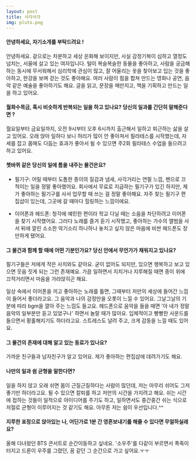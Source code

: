 ```yaml
---
layout: post
title: 사각사각
img: pluto.png 
---
```



#### 안녕하세요, 자기소개를 부탁드려요 !
안녕하세요. 겉으로는 차분하고 세상 온화해 보이지만, 사실 감정기복이 심하고 열정도 넘치는, 서울에 살고 있는 여자입니다. 털이 복슬복슬한 동물을 좋아하고, 사람을 궁금해하는 동시에 무서워해서 심리학에 관심이 많고, 잘 어울리는 옷을 찾아보고 입는 것을 좋아하고, 한강을 보며 걷는 것도 좋아해요. 여러 사람이 힘을 합쳐 만드는 영화나 공연, 음악 같은 예술을 좋아하기도 해요. 글을 읽고, 문장을 매만지고, 책을 기획하고 만드는 일을 하고 있어요. 

#### 월화수목금, 혹시 비슷하게 반복되는 일을 하고 있나요? 당신의 일과를 간단히 말해준다면 ?

월요일부터 금요일까지, 오전 9시부터 오후 6시까지 출근해서 일하고 퇴근하는 삶을 살고 있어요. 
오래 앉아 일하다 보니 허리가 많이 안 좋아져서 필라테스를 시작했는데, 자세를 잡고 몸매도 다듬는 효과가 좋아서 될 수 있으면 주2회 필라테스 수업을 들으려고 하고 있어요.

#### 쳇바퀴 같은 당신의 일에 틈을 내주는 물건은요?

- 필기구: 어릴 때부터 도톰한 종이의 질감과 냄새, 사각거리는 연필 느낌, 펜으로 끄적이는 일을 정말 좋아했어요. 회사에서 무료로 지급하는 필기구가 있긴 하지만, 제가 좋아하는 필기구를 사서 업무할 때 쓰는 걸 정말 좋아해요. 자주 찾는 필기구 편집샵이 있는데, 그곳에 갈 때마다 힐링하는 느낌이에요.

- 이어폰과 헤드폰: 청각에 예민한 편이라 학교 다닐 때는 소음을 차단하려고 이어폰을 찾기 시작했어요. 그러다 노래를 즐겨 듣기 시작했고, 좋아하는 가수의 앨범을 사서 뒤에 깔린 소소한 악기소리 하나하나 놓치고 싶지 않은 마음에 비싼 헤드폰도 장만하게 됐어요.

#### 그 물건과 함께 할 때에 어떤 기분인가요? 당신 안에서 무언가가 채워지고 있나요?
필기구들은 저에게 작은 사치와도 같아요. 굳이 없어도 되지만, 있으면 행복하고 보고 있으면 웃음 짓게 되는 그런 존재예요. 가끔 일하면서 지치거나 지루해질 때면 종이 위에 끄적거리면서 마음을 가라앉히곤 해요.

일상 속에서 이어폰을 끼고 좋아하는 노래를 틀면, 그때부터 저만의 세상에 들어간 느낌이 들어서 좋더라고요. 그 음악과 나의 감정만을 오롯이 느낄 수 있어요. 그날그날의 기분에 따라 bgm을 깔아 주는 느낌도 들고요. 헤드폰으로 음악을 들을 때면 '아 내가 정말 음악의 일부분만 듣고 있었구나' 하면서 놀랄 때가 많아요. 입체적이고 빵빵한 사운드를 들으면서 황홀해지기도 하더라고요. 스트레스도 날려 주고, 크게 감동을 느낄 때도 있어요.

#### 그 물건의 존재에 대해 알고 있는 동료가 있나요?

가까운 친구들과 남자친구가 알고 있어요. 제가 좋아하는 편집샵에 데려가기도 해요.

#### 나만의 일과 쉼 균형을 말한다면?

일을 하지 않고 오래 쉬면 몸이 근질근질하다는 사람이 많던데, 저는 아무리 쉬어도 그저 좋기만 하더라고요. 될 수 있으면 칼퇴를 하고 저만의 시간을 가지려고 해요. 쉬는 시간에 접하는 것들이 일적으로 아이디어를 주기도 하고, 일하면서도 중간중간 쉬는 식으로 저절로 균형이 이루어지는 것 같기도 해요. 아무튼 저는 쉼이 우선입니다.^^

#### 지루한 표정으로 앉아있는 나, 어딘가로 1분 간 영혼보내기를 해줄 수 있다면 무얼하실래요?

올해 다녀왔던 BTS 콘서트로 순간이동하고 싶네요. '소우주'를 다같이 부르면서 폭죽이 터지고 드론이 우주를 그렸던, 꿈 같던 그 순간으로 가고 싶어요.ㅜㅜ
